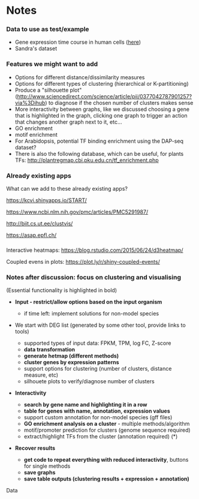# Notes

### Data to use as test/example

* Gene expression time course in human cells
([here](https://www.ebi.ac.uk/arrayexpress/experiments/E-GEOD-73213/?keywords=time%20course&organism=&exptype%5B0%5D=%22rna%20assay%22&exptype%5B1%5D=%22sequencing%20assay%22&array=&sortby=processed&sortorder=descending&page=1&pagesize=250))
* Sandra's dataset

### Features we might want to add

* Options for different distance/dissimilarity measures
* Options for different types of clustering (hierarchical or K-partitioning)
* Produce a "silhouette plot" (http://www.sciencedirect.com/science/article/pii/0377042787901257?via%3Dihub) to diagnose if the chosen number of clusters makes sense
* More interactivity between graphs, like we discussed choosing a gene that is highlighted in the graph, clicking one graph to trigger an action that changes another graph next to it, etc...
* GO enrichment
* motif enrichment
* For Arabidopsis, potential TF binding enrichment using the DAP-seq
dataset?
* There is also the following database, which can be useful, for plants
TFs: http://plantregmap.cbi.pku.edu.cn/tf_enrichment.php

### Already existing apps

What can we add to these already existing apps?

https://kcvi.shinyapps.io/START/

https://www.ncbi.nlm.nih.gov/pmc/articles/PMC5291987/

http://biit.cs.ut.ee/clustvis/

https://asap.epfl.ch/

###

Interactive heatmaps: https://blog.rstudio.com/2015/06/24/d3heatmap/

Coupled evens in plots: https://plot.ly/r/shiny-coupled-events/

### Notes after discussion: focus on clustering and visualising

(Essential functionality is highlighted in bold)

* **Input - restrict/allow options based on the input organism**
    + if time left: implement solutions for non-model species

* We start with DEG list (generated by some other tool, provide links to tools)
    + supported types of input data: FPKM, TPM, log FC, Z-score
    + **data transformation**
    + **generate hetmap (different methods)**
    + **cluster genes by expression patterns**
    + support options for clustering (number of clusters, distance measure, etc)
    + silhouete plots to verify/diagnose number of clusters

* **Interactivity**
    + **search by gene name and highlighting it in a row**
    + **table for genes with name, annotation, expression values**
    + support custom annotation for non-model species (gff files)
    + **GO enrichment analysis on a cluster** - multiple methods/algorithm
    + motif/promoter prediction for clusters (genome sequence required)
    + extract/highlight TFs from the cluster (annotation required) (*)

* **Recover results**
    + **get code to repeat everything with reduced interactivity**, buttons for single methods
    + **save graphs**
    + **save table outputs (clustering results + expression + annotation)**



















Data
